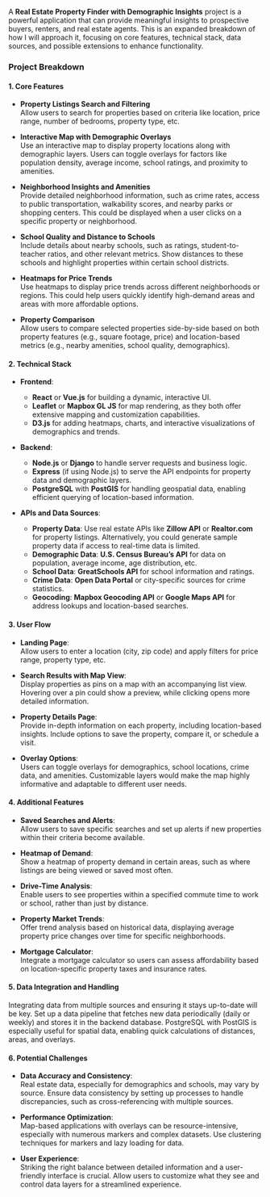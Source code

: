 A **Real Estate Property Finder with Demographic Insights** project is a powerful application that can provide meaningful insights to prospective buyers, renters, and real estate agents. This is an expanded breakdown of how I will approach it, focusing on core features, technical stack, data sources, and possible extensions to enhance functionality.

### Project Breakdown

#### 1. **Core Features**

   - **Property Listings Search and Filtering**  
     Allow users to search for properties based on criteria like location, price range, number of bedrooms, property type, etc.
     
   - **Interactive Map with Demographic Overlays**  
     Use an interactive map to display property locations along with demographic layers. Users can toggle overlays for factors like population density, average income, school ratings, and proximity to amenities.
     
   - **Neighborhood Insights and Amenities**  
     Provide detailed neighborhood information, such as crime rates, access to public transportation, walkability scores, and nearby parks or shopping centers. This could be displayed when a user clicks on a specific property or neighborhood.
     
   - **School Quality and Distance to Schools**  
     Include details about nearby schools, such as ratings, student-to-teacher ratios, and other relevant metrics. Show distances to these schools and highlight properties within certain school districts.

   - **Heatmaps for Price Trends**  
     Use heatmaps to display price trends across different neighborhoods or regions. This could help users quickly identify high-demand areas and areas with more affordable options.

   - **Property Comparison**  
     Allow users to compare selected properties side-by-side based on both property features (e.g., square footage, price) and location-based metrics (e.g., nearby amenities, school quality, demographics).

#### 2. **Technical Stack**

   - **Frontend**:  
     - **React** or **Vue.js** for building a dynamic, interactive UI.
     - **Leaflet** or **Mapbox GL JS** for map rendering, as they both offer extensive mapping and customization capabilities.
     - **D3.js** for adding heatmaps, charts, and interactive visualizations of demographics and trends.
     
   - **Backend**:  
     - **Node.js** or **Django** to handle server requests and business logic.
     - **Express** (if using Node.js) to serve the API endpoints for property data and demographic layers.
     - **PostgreSQL** with **PostGIS** for handling geospatial data, enabling efficient querying of location-based information.
     
   - **APIs and Data Sources**:
     - **Property Data**: Use real estate APIs like **Zillow API** or **Realtor.com** for property listings. Alternatively, you could generate sample property data if access to real-time data is limited.
     - **Demographic Data**: **U.S. Census Bureau’s API** for data on population, average income, age distribution, etc.
     - **School Data**: **GreatSchools API** for school information and ratings.
     - **Crime Data**: **Open Data Portal** or city-specific sources for crime statistics.
     - **Geocoding**: **Mapbox Geocoding API** or **Google Maps API** for address lookups and location-based searches.

#### 3. **User Flow**

   - **Landing Page**:  
     Allow users to enter a location (city, zip code) and apply filters for price range, property type, etc.
   
   - **Search Results with Map View**:  
     Display properties as pins on a map with an accompanying list view. Hovering over a pin could show a preview, while clicking opens more detailed information.
     
   - **Property Details Page**:  
     Provide in-depth information on each property, including location-based insights. Include options to save the property, compare it, or schedule a visit.

   - **Overlay Options**:  
     Users can toggle overlays for demographics, school locations, crime data, and amenities. Customizable layers would make the map highly informative and adaptable to different user needs.

#### 4. **Additional Features**

   - **Saved Searches and Alerts**:  
     Allow users to save specific searches and set up alerts if new properties within their criteria become available.
   
   - **Heatmap of Demand**:  
     Show a heatmap of property demand in certain areas, such as where listings are being viewed or saved most often.
   
   - **Drive-Time Analysis**:  
     Enable users to see properties within a specified commute time to work or school, rather than just by distance.
   
   - **Property Market Trends**:  
     Offer trend analysis based on historical data, displaying average property price changes over time for specific neighborhoods.

   - **Mortgage Calculator**:  
     Integrate a mortgage calculator so users can assess affordability based on location-specific property taxes and insurance rates.

#### 5. **Data Integration and Handling**

   Integrating data from multiple sources and ensuring it stays up-to-date will be key. Set up a data pipeline that fetches new data periodically (daily or weekly) and stores it in the backend database. PostgreSQL with PostGIS is especially useful for spatial data, enabling quick calculations of distances, areas, and overlays.

#### 6. **Potential Challenges**

   - **Data Accuracy and Consistency**:  
     Real estate data, especially for demographics and schools, may vary by source. Ensure data consistency by setting up processes to handle discrepancies, such as cross-referencing with multiple sources.
   
   - **Performance Optimization**:  
     Map-based applications with overlays can be resource-intensive, especially with numerous markers and complex datasets. Use clustering techniques for markers and lazy loading for data.
   
   - **User Experience**:  
     Striking the right balance between detailed information and a user-friendly interface is crucial. Allow users to customize what they see and control data layers for a streamlined experience.
